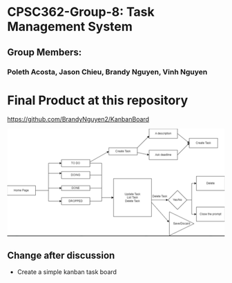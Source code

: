 # CPSC362-Group-8: Task Management System
## Group Members:
### Poleth Acosta, Jason Chieu, Brandy Nguyen, Vinh Nguyen
# Final Product at this repository
https://github.com/BrandyNguyen2/KanbanBoard

![Business Flowchart](image.png)
## Change after discussion
- Create a simple kanban task board

